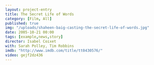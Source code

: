 ```yaml
---
layout: project-entry
title: The Secret Life of Words
category: [Film, All]
published: true
img: "/uploads/shaheen-baig-casting-the-secret-life-of-words.jpg"
date: 2005-10-21 00:00
tags: [example,news,story]
director: Isabel Coixet
with: Sarah Polley, Tim Robbins
imdb: "http://www.imdb.com/title/tt0430576/"
video: gejf2dz436
---
```



